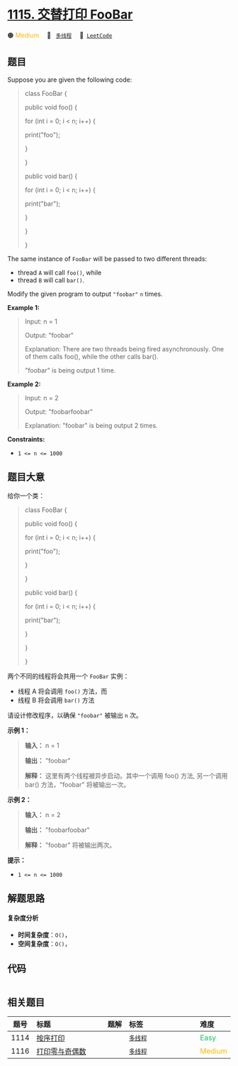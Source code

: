 # [1115. 交替打印 FooBar](https://leetcode.com/problems/print-foobar-alternately)

🟠 <font color=#ffb800>Medium</font>&emsp; 🔖&ensp; [`多线程`](/leetcode-js/outline/tag/concurrency.md)&emsp; 🔗&ensp;[`LeetCode`](https://leetcode.com/problems/print-foobar-alternately)

## 题目

Suppose you are given the following code:

> 
> 
> 
> 
> 
> class FooBar {
> 
>   public void foo() {
> 
> > 
> for (int i = 0; i < n; i++) {
> 
> > 
>   print("foo");
> 
> > 
> }
> 
>   }
> 
> 
> 
>   public void bar() {
> 
> > 
> for (int i = 0; i < n; i++) {
> 
> > 
>   print("bar");
> 
> > 
> }
> 
>   }
> 
> }
> 
> 

The same instance of `FooBar` will be passed to two different threads:

  * thread `A` will call `foo()`, while
  * thread `B` will call `bar()`.

Modify the given program to output `"foobar"` `n` times.



**Example 1:**

> Input: n = 1
> 
> Output: "foobar"
> 
> Explanation: There are two threads being fired asynchronously. One of them calls foo(), while the other calls bar().
> 
> "foobar" is being output 1 time.

**Example 2:**

> Input: n = 2
> 
> Output: "foobarfoobar"
> 
> Explanation: "foobar" is being output 2 times.

**Constraints:**

  * `1 <= n <= 1000`


## 题目大意

给你一个类：

> 
> 
> 
> 
> 
> class FooBar {
> 
>   public void foo() {
> 
> > 
> for (int i = 0; i < n; i++) {
> 
> > 
>   print("foo");
> 
> > 
> }
> 
>   }
> 
> 
> 
>   public void bar() {
> 
> > 
> for (int i = 0; i < n; i++) {
> 
> > 
>   print("bar");
> 
> > 
> }
> 
>   }
> 
> }
> 
> 

两个不同的线程将会共用一个 `FooBar` 实例：

  * 线程 A 将会调用 `foo()` 方法，而
  * 线程 B 将会调用 `bar()` 方法

请设计修改程序，以确保 `"foobar"` 被输出 `n` 次。



**示例 1：**

> 
> 
> 
> 
> 
> **输入：** n = 1
> 
> **输出：** "foobar"
> 
> **解释：** 这里有两个线程被异步启动。其中一个调用 foo() 方法, 另一个调用 bar() 方法，"foobar" 将被输出一次。
> 
> 

**示例 2：**

> 
> 
> 
> 
> 
> **输入：** n = 2
> 
> **输出：** "foobarfoobar"
> 
> **解释：** "foobar" 将被输出两次。
> 
> 



**提示：**

  * `1 <= n <= 1000`


## 解题思路

#### 复杂度分析

- **时间复杂度**：`O()`，
- **空间复杂度**：`O()`，

## 代码

```javascript

```

## 相关题目

<!-- prettier-ignore -->
| 题号 | 标题 | 题解 | 标签 | 难度 |
| :------: | :------ | :------: | :------ | :------ |
| 1114 | [按序打印](https://leetcode.com/problems/print-in-order) |  |  [`多线程`](/leetcode-js/outline/tag/concurrency.md) | <font color=#15bd66>Easy</font> |
| 1116 | [打印零与奇偶数](https://leetcode.com/problems/print-zero-even-odd) |  |  [`多线程`](/leetcode-js/outline/tag/concurrency.md) | <font color=#ffb800>Medium</font> |

<style>
.blue {
    background-color: #096dd9;
    padding: 0.25rem 0.5rem;
    margin: 0;
    font-size: 0.85em;
    border-radius: 3px;
    color: white;
    font-weight: 500;
}
table th:first-of-type { width: 10%; }
table th:nth-of-type(2) { width: 35%; }
table th:nth-of-type(3) { width: 10%; }
table th:nth-of-type(4) { width: 35%; }
table th:nth-of-type(5) { width: 10%; }
</style>
